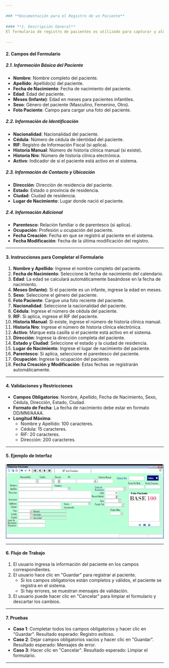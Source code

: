 ```yaml
---

### **Documentación para el Registro de un Paciente**

#### **1. Descripción General**
El formulario de registro de pacientes es utilizado para capturar y almacenar información detallada sobre cada paciente. Esta información es esencial para el seguimiento médico, la gestión de historias clínicas y la administración de servicios de salud.

---
```


#### **2. Campos del Formulario**

##### **2.1. Información Básica del Paciente**
- **Nombre**: Nombre completo del paciente.
- **Apellido**: Apellido(s) del paciente.
- **Fecha de Nacimiento**: Fecha de nacimiento del paciente.
- **Edad**: Edad del paciente.
- **Meses (Infante)**: Edad en meses para pacientes infantiles.
- **Sexo**: Género del paciente (Masculino, Femenino, Otro).
- **Foto Paciente**: Campo para cargar una foto del paciente.

##### **2.2. Información de Identificación**
- **Nacionalidad**: Nacionalidad del paciente.
- **Cédula**: Número de cédula de identidad del paciente.
- **RIF**: Registro de Información Fiscal (si aplica).
- **Historia Manual**: Número de historia clínica manual (si existe).
- **Historia Nro**: Número de historia clínica electrónica.
- **Activo**: Indicador de si el paciente está activo en el sistema.

##### **2.3. Información de Contacto y Ubicación**
- **Dirección**: Dirección de residencia del paciente.
- **Estado**: Estado o provincia de residencia.
- **Ciudad**: Ciudad de residencia.
- **Lugar de Nacimiento**: Lugar donde nació el paciente.

##### **2.4. Información Adicional**
- **Parentesco**: Relación familiar o de parentesco (si aplica).
- **Ocupación**: Profesión u ocupación del paciente.
- **Fecha Creación**: Fecha en que se registró al paciente en el sistema.
- **Fecha Modificación**: Fecha de la última modificación del registro.

---

#### **3. Instrucciones para Completar el Formulario**

1. **Nombre y Apellido**: Ingrese el nombre completo del paciente.
2. **Fecha de Nacimiento**: Seleccione la fecha de nacimiento del calendario.
3. **Edad**: La edad se calculará automáticamente basándose en la fecha de nacimiento.
4. **Meses (Infante)**: Si el paciente es un infante, ingrese la edad en meses.
5. **Sexo**: Seleccione el género del paciente.
6. **Foto Paciente**: Cargue una foto reciente del paciente.
7. **Nacionalidad**: Seleccione la nacionalidad del paciente.
8. **Cédula**: Ingrese el número de cédula del paciente.
9. **RIF**: Si aplica, ingrese el RIF del paciente.
10. **Historia Manual**: Si existe, ingrese el número de historia clínica manual.
11. **Historia Nro**: Ingrese el número de historia clínica electrónica.
12. **Activo**: Marque esta casilla si el paciente está activo en el sistema.
13. **Dirección**: Ingrese la dirección completa del paciente.
14. **Estado y Ciudad**: Seleccione el estado y la ciudad de residencia.
15. **Lugar de Nacimiento**: Ingrese el lugar de nacimiento del paciente.
16. **Parentesco**: Si aplica, seleccione el parentesco del paciente.
17. **Ocupación**: Ingrese la ocupación del paciente.
18. **Fecha Creación y Modificación**: Estas fechas se registrarán automáticamente.

---

#### **4. Validaciones y Restricciones**

- **Campos Obligatorios**: Nombre, Apellido, Fecha de Nacimiento, Sexo, Cédula, Dirección, Estado, Ciudad.
- **Formato de Fecha**: La fecha de nacimiento debe estar en formato DD/MM/AAAA.
- **Longitud Máxima**:
  - Nombre y Apellido: 100 caracteres.
  - Cédula: 15 caracteres.
  - RIF: 20 caracteres.
  - Dirección: 200 caracteres.

---

#### **5. Ejemplo de Interfaz**

![Historia Paciente](images/CDatosPaciente.JPG)

---

#### **6. Flujo de Trabajo**

1. El usuario ingresa la información del paciente en los campos correspondientes.
2. El usuario hace clic en "Guardar" para registrar al paciente.
   - Si los campos obligatorios están completos y válidos, el paciente se registra en el sistema.
   - Si hay errores, se muestran mensajes de validación.
3. El usuario puede hacer clic en "Cancelar" para limpiar el formulario y descartar los cambios.

---

#### **7. Pruebas**

- **Caso 1**: Completar todos los campos obligatorios y hacer clic en "Guardar". Resultado esperado: Registro exitoso.
- **Caso 2**: Dejar campos obligatorios vacíos y hacer clic en "Guardar". Resultado esperado: Mensajes de error.
- **Caso 3**: Hacer clic en "Cancelar". Resultado esperado: Limpiar el formulario.

---
